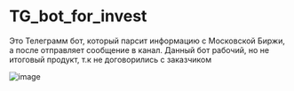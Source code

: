 # TG_bot_for_invest
Это Телеграмм бот, который парсит информацию с Московской Биржи, а после отправляет сообщение в канал. 
Данный бот рабочий, но не итоговый продукт, т.к не договорились с заказчиком 



![image](https://github.com/user-attachments/assets/cca40d0e-63c5-4113-be6a-d6d5df30ac5b)

